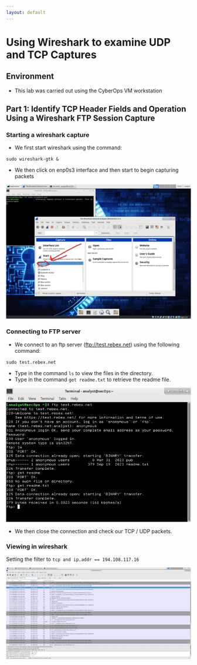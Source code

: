 ```yaml
---
layout: default
---
```

# Using Wireshark to examine UDP and TCP Captures

## Environment
* This lab was carried out using the CyberOps VM workstation

## Part 1: Identify TCP Header Fields and Operation Using a Wireshark FTP Session Capture
### Starting a wireshark capture
* We first start wireshark using the command:

```
sudo wireshark-gtk &
```
* We then click on enp0s3 interface and then start to begin capturing packets
  
![enp0s3](./images/labs/Using_Wireshark_to_Examine_TCP_and_UDP_Captures/enp0s3.png)

### Connecting to FTP server
* We connect to an ftp server (ftp://test.rebex.net) using the following command:
```
sudo test.rebex.net
```
* Type in the command `ls` to view the files in the directory.
* Type in the command `get readme.txt` to retrieve the readme file.

![enp0s3](./images/labs/Using_Wireshark_to_Examine_TCP_and_UDP_Captures/ftp_sc1.png)

* We then close the connection and check our TCP / UDP packets.

### Viewing in wireshark
Setting the filter to `tcp and ip.addr == 194.108.117.16`

![enp0s3](./images/labs/Using_Wireshark_to_Examine_TCP_and_UDP_Captures/wireshark_tcp__filter_cap.png)
